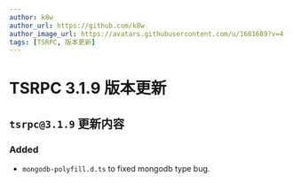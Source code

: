 ```yaml
---
author: k8w
author_url: https://github.com/k8w
author_image_url: https://avatars.githubusercontent.com/u/1681689?v=4
tags: [TSRPC, 版本更新]
---
```


# TSRPC 3.1.9 版本更新

## `tsrpc@3.1.9` 更新内容

### Added
- `mongodb-polyfill.d.ts` to fixed mongodb type bug.
